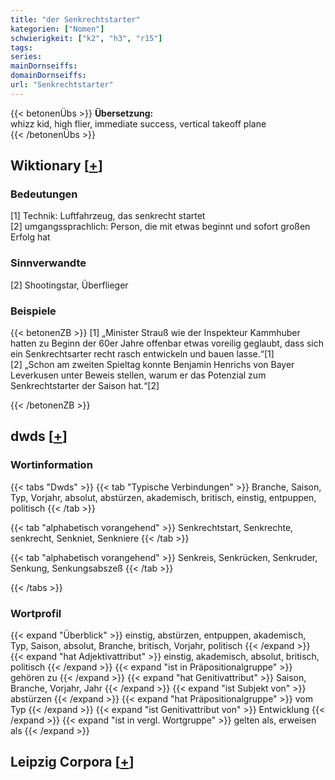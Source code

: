 ```yaml
---
title: "der Senkrechtstarter"
kategorien: ["Nomen"]
schwierigkeit: ["k2", "h3", "r15"]
tags:
series:
mainDornseiffs:
domainDornseiffs:
url: "Senkrechtstarter"
---
```


{{< betonenÜbs >}}
**Übersetzung:**  
whizz kid, high flier, immediate success, vertical takeoff  plane  
{{< /betonenÜbs >}}

## Wiktionary [[+](https://de.wiktionary.org/wiki/Senkrechtstarter)]

### Bedeutungen
[1] Technik: Luftfahrzeug, das senkrecht startet  
[2] umgangssprachlich: Person, die mit etwas beginnt und sofort großen Erfolg hat  

### Sinnverwandte
[2] Shootingstar, Überflieger  

### Beispiele
{{< betonenZB >}}
[1] „Minister Strauß wie der Inspekteur Kammhuber hatten zu Beginn der 60er Jahre offenbar etwas voreilig geglaubt, dass sich ein Senkrechtsarter recht rasch entwickeln und bauen lasse.“[1]  
[2] „Schon am zweiten Spieltag konnte Benjamin Henrichs von Bayer Leverkusen unter Beweis stellen, warum er das Potenzial zum Senkrechtstarter der Saison hat.“[2]  

{{< /betonenZB >}}


## dwds [[+](https://www.dwds.de/wb/Senkrechtstarter)]

### Wortinformation
{{< tabs "Dwds" >}}
{{< tab "Typische Verbindungen" >}}
Branche, Saison, Typ, Vorjahr, absolut, abstürzen, akademisch, britisch, einstig, entpuppen, politisch
{{< /tab >}}

{{< tab "alphabetisch vorangehend" >}}
Senkrechtstart, Senkrechte, senkrecht, Senkniet, Senkniere
{{< /tab >}}

{{< tab "alphabetisch vorangehend" >}}
Senkreis, Senkrücken, Senkruder, Senkung, Senkungsabszeß
{{< /tab >}}

{{< /tabs >}}

### Wortprofil
{{< expand "Überblick" >}} einstig, abstürzen, entpuppen, akademisch, Typ, Saison, absolut, Branche, britisch, Vorjahr, politisch {{< /expand >}}
{{< expand "hat Adjektivattribut" >}} einstig, akademisch, absolut, britisch, politisch {{< /expand >}}
{{< expand "ist in Präpositionalgruppe" >}} gehören zu {{< /expand >}}
{{< expand "hat Genitivattribut" >}} Saison, Branche, Vorjahr, Jahr {{< /expand >}}
{{< expand "ist Subjekt von" >}} abstürzen {{< /expand >}}
{{< expand "hat Präpositionalgruppe" >}} vom Typ {{< /expand >}}
{{< expand "ist Genitivattribut von" >}} Entwicklung {{< /expand >}}
{{< expand "ist in vergl. Wortgruppe" >}} gelten als, erweisen als {{< /expand >}}

## Leipzig Corpora [[+](https://corpora.uni-leipzig.de/en/res?word=Senkrechtstarter&corpusId=deu_newscrawl-public_2018)]

